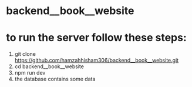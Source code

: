 # backend__book__website
# to run the server follow these steps:
1. git clone https://github.com/hamzahhisham306/backend__book__website.git
2. cd backend__book__website
3. npm run dev 
4. the database contains some data
